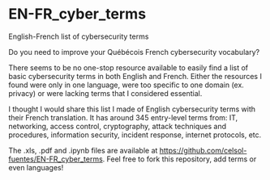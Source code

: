 # EN-FR_cyber_terms
English-French list of cybersecurity terms

Do you need to improve your Québécois French cybersecurity vocabulary?  

There seems to be no one-stop resource available to easily find a list of basic cybersecurity terms in both English and French. Either the resources I found were only in one language, were too specific to one domain (ex. privacy) or were lacking terms that I considered essential. 

I thought I would share this list I made of English cybersecurity terms with their French translation. It has around 345 entry-level terms from: IT, networking, access control, cryptography, attack techniques and procedures, information security, incident response, internet protocols, etc. 

The .xls, .pdf and .ipynb files are available at https://github.com/celsol-fuentes/EN-FR_cyber_terms.
Feel free to fork this repository, add terms or even languages! 
